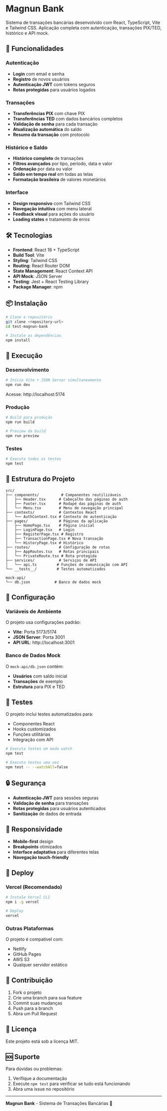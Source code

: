 # Magnun Bank

Sistema de transações bancárias desenvolvido com React, TypeScript, Vite e Tailwind CSS. Aplicação completa com autenticação, transações PIX/TED, histórico e API mock.

## 🚀 Funcionalidades

### Autenticação
- **Login** com email e senha
- **Registro** de novos usuários
- **Autenticação JWT** com tokens seguros
- **Rotas protegidas** para usuários logados

### Transações
- **Transferências PIX** com chave PIX
- **Transferências TED** com dados bancários completos
- **Validação de senha** para cada transação
- **Atualização automática** do saldo
- **Resumo da transação** com protocolo

### Histórico e Saldo
- **Histórico completo** de transações
- **Filtros avançados** por tipo, período, data e valor
- **Ordenação** por data ou valor
- **Saldo em tempo real** em todas as telas
- **Formatação brasileira** de valores monetários

### Interface
- **Design responsivo** com Tailwind CSS
- **Navegação intuitiva** com menu lateral
- **Feedback visual** para ações do usuário
- **Loading states** e tratamento de erros

## 🛠️ Tecnologias

- **Frontend**: React 18 + TypeScript
- **Build Tool**: Vite
- **Styling**: Tailwind CSS
- **Routing**: React Router DOM
- **State Management**: React Context API
- **API Mock**: JSON Server
- **Testing**: Jest + React Testing Library
- **Package Manager**: npm

## 📦 Instalação

```bash
# Clone o repositório
git clone <repository-url>
cd test-magnun-bank

# Instale as dependências
npm install
```

## 🚀 Execução

### Desenvolvimento
```bash
# Inicia Vite + JSON Server simultaneamente
npm run dev
```

Acesse: http://localhost:5174

### Produção
```bash
# Build para produção
npm run build

# Preview da build
npm run preview
```

### Testes
```bash
# Executa todos os testes
npm test
```

## 📁 Estrutura do Projeto

```
src/
├── components/          # Componentes reutilizáveis
│   ├── Header.tsx      # Cabeçalho das páginas de auth
│   ├── Footer.tsx      # Rodapé das páginas de auth
│   └── Menu.tsx        # Menu de navegação principal
├── contexts/           # Contextos React
│   └── AuthContext.tsx # Contexto de autenticação
├── pages/              # Páginas da aplicação
│   ├── HomePage.tsx    # Página inicial
│   ├── LoginPage.tsx   # Login
│   ├── RegisterPage.tsx # Registro
│   ├── TransactionPage.tsx # Nova transação
│   └── HistoryPage.tsx # Histórico
├── routes/             # Configuração de rotas
│   ├── AppRoutes.tsx   # Rotas principais
│   └── PrivateRoute.tsx # Rota protegida
├── services/           # Serviços de API
│   └── api.ts         # Funções de comunicação com API
└── __tests__/         # Testes automatizados

mock-api/
└── db.json           # Banco de dados mock
```

## 🔧 Configuração

### Variáveis de Ambiente
O projeto usa configurações padrão:
- **Vite**: Porta 5173/5174
- **JSON Server**: Porta 3001
- **API URL**: http://localhost:3001

### Banco de Dados Mock
O `mock-api/db.json` contém:
- **Usuários** com saldo inicial
- **Transações** de exemplo
- **Estrutura** para PIX e TED

## 🧪 Testes

O projeto inclui testes automatizados para:
- Componentes React
- Hooks customizados
- Funções utilitárias
- Integração com API

```bash
# Executa testes em modo watch
npm test

# Executa testes uma vez
npm test -- --watchAll=false
```

## 🔒 Segurança

- **Autenticação JWT** para sessões seguras
- **Validação de senha** para transações
- **Rotas protegidas** para usuários autenticados
- **Sanitização** de dados de entrada

## 📱 Responsividade

- **Mobile-first** design
- **Breakpoints** otimizados
- **Interface adaptativa** para diferentes telas
- **Navegação touch-friendly**

## 🚀 Deploy

### Vercel (Recomendado)
```bash
# Instale Vercel CLI
npm i -g vercel

# Deploy
vercel
```

### Outras Plataformas
O projeto é compatível com:
- Netlify
- GitHub Pages
- AWS S3
- Qualquer servidor estático

## 🤝 Contribuição

1. Fork o projeto
2. Crie uma branch para sua feature
3. Commit suas mudanças
4. Push para a branch
5. Abra um Pull Request

## 📄 Licença

Este projeto está sob a licença MIT.

## 🆘 Suporte

Para dúvidas ou problemas:
1. Verifique a documentação
2. Execute `npm test` para verificar se tudo está funcionando
3. Abra uma issue no repositório

---

**Magnun Bank** - Sistema de Transações Bancárias 🏦
